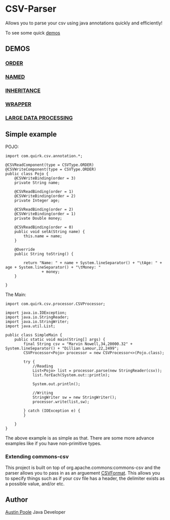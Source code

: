 # CSV-Parser
Allows you to parse your csv using java annotations quickly and efficiently!

To see some quick [demos](https://github.com/bpoole6/CSV-Parser/tree/master/src/main/java/com/quirk/demo)
## DEMOS

### [ORDER](https://github.com/bpoole6/CSV-Parser/tree/master/src/main/java/com/quirk/demo/ordersimple)

### [NAMED](https://github.com/bpoole6/CSV-Parser/tree/master/src/main/java/com/quirk/demo/namedsimple)

### [INHERITANCE](https://github.com/bpoole6/CSV-Parser/tree/master/src/main/java/com/quirk/demo/inheritance)

### [WRAPPER](https://github.com/bpoole6/CSV-Parser/tree/master/src/main/java/com/quirk/demo/wrapper)

### [LARGE DATA PROCESSING](https://github.com/bpoole6/CSV-Parser/tree/master/src/main/java/com/quirk/demo/bigprocessing)

## Simple example

POJO:
```
import com.quirk.csv.annotation.*;

@CSVReadComponent(type = CSVType.ORDER)
@CSVWriteComponent(type = CSVType.ORDER)
public class Pojo {
	@CSVWriteBinding(order = 3)
	private String name;

	@CSVReadBinding(order = 1)
	@CSVWriteBinding(order = 2)
	private Integer age;

	@CSVReadBinding(order = 2)
	@CSVWriteBinding(order = 1)
	private Double money;

	@CSVReadBinding(order = 0)
	public void setA(String name) {
		this.name = name;
	}

	@Override
	public String toString() {

		return "Name: " + name + System.lineSeparator() + "\tAge: " + age + System.lineSeparator() + "\tMoney: "
				+ money;
	}

}
```

The Main:
```
import com.quirk.csv.processor.CSVProcessor;

import java.io.IOException;
import java.io.StringReader;
import java.io.StringWriter;
import java.util.List;

public class SimpleMain {
	public static void main(String[] args) {
		final String csv = "Marvin Nowell,34,20000.32" + System.lineSeparator() + "Dillian Lamour,22,2499";
		CSVProcessor<Pojo> processor = new CSVProcessor<>(Pojo.class);

		try {
			//Reading
			List<Pojo> list = processor.parse(new StringReader(csv));
			list.forEach(System.out::println);

			System.out.println();

			//Writing
			StringWriter sw = new StringWriter();
			processor.write(list,sw);

		} catch (IOException e) {
		}

	}
}

```
The above example is as simple as that. There are some more advance examples like if you have non-primitive types.



 

### Extending commons-csv
This project is built on top of org.apache.commons:commons-csv and the parser allows you to pass in as an arguement [CSVFormat](https://commons.apache.org/proper/commons-csv/apidocs/org/apache/commons/csv/CSVFormat.html). This allows you to specify things such as if your csv file has a header, the delimiter exists as a possible value, and/or etc.

## Author
[Austin Poole](http://software-poole.com/) Java Developer

